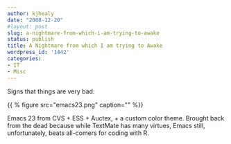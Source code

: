 ```yaml
---
author: kjhealy
date: "2008-12-20"
#layout: post
slug: a-nightmare-from-which-i-am-trying-to-awake
status: publish
title: A Nightmare from which I am trying to Awake
wordpress_id: '1442'
categories:
- IT
- Misc
---
```


Signs that things are very bad:

{{ % figure src="emacs23.png" caption="" %}}

Emacs 23 from CVS + ESS + Auctex, + a custom color theme. Brought back from the dead because while TextMate has many virtues, Emacs still, unfortunately, beats all-comers for coding with R.
